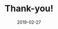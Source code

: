 ---
title: "Thank-you!"
description: "Thank you for completing the contact form. Here's to traveling on the journey of life together!"
type: thankyou
layout: single
date: 2019-02-27
---